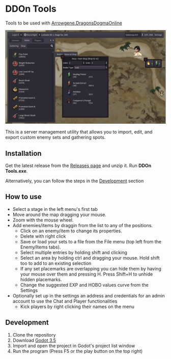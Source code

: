 # DDOn Tools

Tools to be used with [Arrowgene.DragonsDogmaOnline](https://github.com/sebastian-heinz/Arrowgene.DragonsDogmaOnline)

![Screenshot](info/readme%20screenshot.png)

This is a server management utility that allows you to import, edit, and export custom enemy sets and gathering spots.

## Installation

Get the latest release from the [Releases page](https://github.com/alborrajo/DDOn-Tools/releases) and unzip it. Run __DDOn Tools.exe__.

Alternatively, you can follow the steps in the [Development](#development) section

## How to use

- Select a stage in the left menu's first tab
- Move around the map dragging your mouse.
- Zoom with the mouse wheel.
- Add enemies/items by draggin from the list to any of the positions.
    - Click on an enemy/item to change its properties.
    - Delete with right click
    - Save or load your sets to a file from the File menu (top left from the Enemy/Items tabs).
    - Select multiple entries by holding shift and clicking
    - Select an area by holding ctrl and dragging your mouse. Hold shift too to add to an existing selection 
    - If any set placemarks are overlapping you can hide them by having your mouse over them and pressing H. Press Shift+H to unhide hidden placemarks.
    - Change the suggested EXP and HOBO values curve from the Settings
- Optionally set up in the settings an address and credentials for an admin account to use the Chat and Player functionalities
    - Kick players by right clicking their names on the menu

## Development

1. Clone the repository
2. Download [Godot 3.5](https://godotengine.org/)
3. Import and open the project in Godot's project list window
4. Run the program (Press F5 or the play button on the top right)
